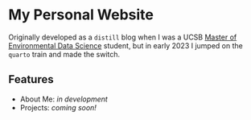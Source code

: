 # My Personal Website

Originally developed as a `distill` blog when I was a UCSB [Master of Environmental Data Science](https://ucsb-meds.github.io/) student, but in early 2023 I jumped on the `quarto` train and made the switch.

## Features

- About Me: *in development*
- Projects: *coming soon!*
